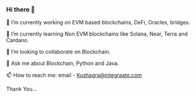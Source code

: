 ### Hi there 👋 

🔭 I’m currently working on EVM based blockchains, DeFi, Oracles, bridges.

🌱 I’m currently learning Non EVM blockchains like Solana, Near, Terra and Cardano.

👯 I’m looking to collaborate on Blockchain.

💬 Ask me about Blockchain, Python and Java.

📫 How to reach me: email - Kushagra@integraate.com

<!--
**kushagra2jindal/kushagra2jindal** is a ✨ _special_ ✨ repository because its `README.md` (this file) appears on your GitHub profile.


-->

Thank You...
